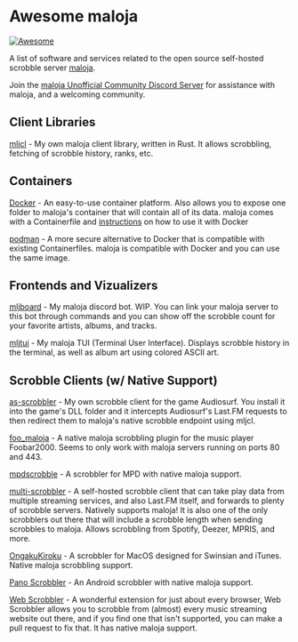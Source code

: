 
# Awesome maloja
[![Awesome](https://awesome.re/badge-flat2.svg)](https://awesome.re)

A list of software and services related to the open source self-hosted scrobble server [maloja](https://github.com/krateng/maloja).

Join the [maloja Unofficial Community Discord Server](https://discord.gg/TqkuVdnYPC) for assistance with maloja, and a welcoming community.

## Client Libraries

[mljcl](https://github.com/duckfromdiscord/mljcl) - My own maloja client library, written in Rust. It allows scrobbling, fetching of scrobble history, ranks, etc.

## Containers

[Docker](https://www.docker.com/) - An easy-to-use container platform. Also allows you to expose one folder to maloja's container that will contain all of its data. maloja comes with a Containerfile and [instructions](https://github.com/krateng/maloja?tab=readme-ov-file#docker--podman) on how to use it with Docker 

[podman](https://podman.io/get-started) - A more secure alternative to Docker that is compatible with existing Containerfiles. maloja is compatible with Docker and you can use the same image.

## Frontends and Vizualizers

[mljboard](https://github.com/mljboard/mljboard) - My maloja discord bot. WIP. You can link your maloja server to this bot through commands and you can show off the scrobble count for your favorite artists, albums, and tracks. 

[mljtui](https://github.com/duckfromdiscord/mljtui) - My maloja TUI (Terminal User Interface). Displays scrobble history in the terminal, as well as album art using colored ASCII art.

## Scrobble Clients (w/ Native Support)

[as-scrobbler](https://github.com/duckfromdiscord/as-scrobbler) - My own scrobble client for the game Audiosurf. You install it into the game's DLL folder and it intercepts Audiosurf's Last.FM requests to then redirect them to maloja's native scrobble endpoint using mljcl.

[foo_maloja](https://github.com/ICTman1076/foo_maloja) -  A native maloja scrobbling plugin for the music player Foobar2000. Seems to only work with maloja servers running on ports 80 and 443.

[mpdscrobble](https://github.com/dbeley/mpdscrobble) - A scrobbler for MPD with native maloja support.

[multi-scrobbler](https://github.com/FoxxMD/multi-scrobbler) -  A self-hosted scrobble client that can take play data from multiple streaming services, and also Last.FM itself, and forwards to plenty of scrobble servers. Natively supports maloja! It is also one of the only scrobblers out there that will include a scrobble length when sending scrobbles to maloja. Allows scrobbling from Spotify, Deezer, MPRIS, and more.

[OngakuKiroku](https://github.com/Atelier-Shiori/OngakuKiroku) - A scrobbler for MacOS designed for Swinsian and iTunes. Native maloja scrobbling support.

[Pano Scrobbler](https://github.com/kawaiiDango/pano-scrobbler) - An Android scrobbler with native maloja support.

[Web Scrobbler](https://github.com/web-scrobbler/web-scrobbler) - A wonderful extension for just about every browser, Web Scrobbler allows you to scrobble from (almost) every music streaming website out there, and if you find one that isn't supported, you can make a pull request to fix that. It has native maloja support.
